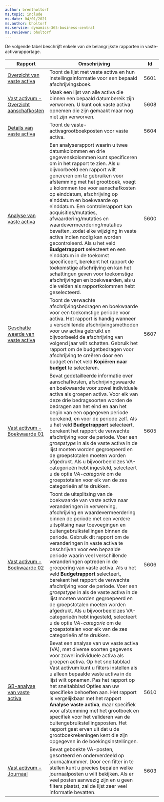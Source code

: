 ```yaml
---
author: brentholtorf
ms.topic: include
ms.date: 04/01/2021
ms.author: bholtorf
ms.service: dynamics-365-business-central
ms.reviewer: bholtorf
---
```


De volgende tabel beschrijft enkele van de belangrijkste rapporten in vaste-activarapportage.

| Rapport | Omschrijving | Id | 
|--|--|--|
| [Overzicht van vaste activa](https://businesscentral.dynamics.com?report=5601)| Toont de lijst met vaste activa en hun instellingsinformatie voor een bepaald afschrijvingsboek. |5601 |
| [Vast activum - Overzicht aanschafkosten](https://businesscentral.dynamics.com?report=5608) |  Maak een lijst van alle activa die binnen een bepaald datumbereik zijn verworven. U kunt ook vaste activa opnemen die zijn gemaakt maar nog niet zijn verworven. |5608 |
| [Details van vaste activa](https://businesscentral.dynamics.com?report=5604)| Toont de vaste-activagrootboekposten voor vaste activa. |5604 |
| [Analyse van vaste activa](https://businesscentral.dynamics.com?report=5600)| Een analyserapport waarin u twee datumkolommen en drie gegevenskolommen kunt specificeren om in het rapport te zien. Als u bijvoorbeeld een rapport wilt genereren om te gebruiken voor afstemming met het grootboek, voegt u kolommen toe voor aanschafkosten op einddatum, afschrijving op einddatum en boekwaarde op einddatum. Een controlerapport kan acquisities/mutaties, afwaardering/mutaties en waardevermeerdering/mutaties bevatten, zodat elke wijziging in vaste activa indien nodig kan worden gecontroleerd. Als u het veld **Budgetrapport** selecteert en een einddatum in de toekomst specificeert, berekent het rapport de toekomstige afschrijving en kan het schattingen geven voor toekomstige afschrijvingen en boekwaarden, als u die velden als rapportkolommen hebt geselecteerd. |5600|
| [Geschatte waarde van vaste activa](https://businesscentral.dynamics.com?report=5607)| Toont de verwachte afschrijvingsbedragen en boekwaarde voor een toekomstige periode voor activa. Het rapport is handig wanneer u verschillende afschrijvingsmethoden voor uw activa gebruikt en bijvoorbeeld de afschrijving van volgend jaar wilt schatten. Gebruik het rapport om de budgetbedragen voor afschrijving te creëren door een budget en het veld **Kopiëren naar budget** te selecteren. |5607 |
| [Vast activum - Boekwaarde 01](https://businesscentral.dynamics.com?report=5605)|Bevat gedetailleerde informatie over aanschafkosten, afschrijvingswaarde en boekwaarde voor zowel individuele activa als groepen activa. Voor elk van deze drie bedragsoorten worden de bedragen aan het eind en aan het begin van een opgegeven periode berekend, en voor de periode zelf. Als u het veld **Budgetrapport** selecteert, berekent het rapport de verwachte afschrijving voor de periode. Voer een *groepstype* in als de vaste activa in de lijst moeten worden gegroepeerd en de groepstotalen moeten worden afgedrukt. Als u bijvoorbeeld zes VA-categorieën hebt ingesteld, selecteert u de optie *VA-categorie* om de groepstotalen voor elk van de zes categorieën af te drukken.|5605|
| [Vast activum - Boekwaarde 02](https://businesscentral.dynamics.com?report=5606)|Toont de uitsplitsing van de boekwaarde van vaste activa naar veranderingen in verwerving, afschrijving en waardevermeerdering binnen de periode met een verdere uitsplitsing naar toevoegingen en buitengebruikstellingen binnen de periode. Gebruik dit rapport om de veranderingen in vaste activa te beschrijven voor een bepaalde periode waarin veel verschillende veranderingen optreden in de groepering van vaste activa. Als u het veld **Budgetrapport** selecteert, berekent het rapport de verwachte afschrijving voor de periode. Voer een *groepstype* in als de vaste activa in de lijst moeten worden gegroepeerd en de groepstotalen moeten worden afgedrukt. Als u bijvoorbeeld zes VA-categorieën hebt ingesteld, selecteert u de optie *VA-categorie* om de groepstotalen voor elk van de zes categorieën af te drukken. |5606|
| [GB-analyse van vaste activa](https://businesscentral.dynamics.com?report=5610)|Bevat een analyse van uw vaste activa (VA), met diverse soorten gegevens voor zowel individuele activa als groepen activa. Op het sneltabblad Vast activum kunt u filters instellen als u alleen bepaalde vaste activa in de lijst wilt opnemen. Pas het rapport op het sneltabblad Opties aan uw specifieke behoeften aan. Het rapport is vergelijkbaar met het rapport **Analyse vaste activa**, maar specifiek voor afstemming met het grootboek en specifiek voor het valideren van de buitengebruikstellingsposten. Het rapport gaat ervan uit dat u de grootboekrekeningen kent die zijn opgegeven in de boekingsinstellingen. | 5610 |
| [Vast activum - Journaal](https://businesscentral.dynamics.com?report=5603) |Bevat geboekte VA-posten, gesorteerd en onderverdeeld op journaalnummer. Door een filter in te stellen kunt u precies bepalen welke journaalposten u wilt bekijken. Als er veel posten aanwezig zijn en u geen filters plaatst, zal de lijst zeer veel informatie bevatten. |5603  |
